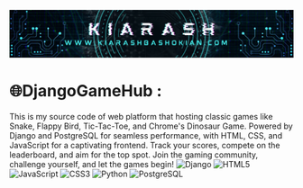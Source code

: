 ![baner](https://github.com/Ghosts6/Local-website/blob/main/img/Baner.png)
# 🌐DjangoGameHub :

This is my source code of web platform that hosting classic games like Snake, Flappy Bird, Tic-Tac-Toe, and Chrome's Dinosaur Game. Powered by Django and PostgreSQL for seamless performance, with HTML, CSS, and JavaScript for a captivating frontend. Track your scores, compete on the leaderboard, and aim for the top spot. Join the gaming community, challenge yourself, and let the games begin!
![Django](https://img.shields.io/badge/django-%23092E20.svg?style=plastic&logo=django&logoColor=white) ![HTML5](https://img.shields.io/badge/html5-%23E34F26.svg?style=plastic&logo=html5&logoColor=white) ![JavaScript](https://img.shields.io/badge/javascript-%23323330.svg?style=plastic&logo=javascript&logoColor=%23F7DF1E)  ![CSS3](https://img.shields.io/badge/css3-%231572B6.svg?style=plastic&logo=css3&logoColor=white)  ![Python](https://img.shields.io/badge/python-3670A0?style=plastic&logo=python&logoColor=ffdd54) ![PostgreSQL](https://img.shields.io/badge/postgresql-336791?style=plastic&logo=postgresql&logoColor=white)
